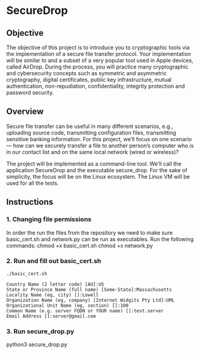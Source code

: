 # SecureDrop
## Objective
The objective of this project is to introduce you to cryptographic tools via the implementation of a secure
file transfer protocol. Your implementation will be similar to and a subset of a very popular tool used in
Apple devices, called AirDrop. During the process, you will practice many cryptographic and cybersecurity
concepts such as symmetric and asymmetric cryptography, digital certificates, public key infrastructure,
mutual authentication, non-repudiation, confidentiality, integrity protection and password security.
## Overview
Secure file transfer can be useful in many different scenarios, e.g., uploading source code, transmitting
configuration files, transmitting sensitive banking information. For this project, we’ll focus on one scenario —
how can we securely transfer a file to another person’s computer who is in our contact list and on the same
local network (wired or wireless)?  

The project will be implemented as a command-line tool. We'll call the application SecureDrop and the executable secure_drop. For the sake of simplicity, the focus will be on the Linux ecosystem. The Linux VM will be used for all the tests.
## Instructions
### 1. Changing file permissions
In order the run the files from the repository we need to make sure basic_cert.sh and network.py can be run as executables. Run the following commands:
chmod +x basic_cert.sh
chmod +x network.py

### 2. Run and fill out basic_cert.sh
```
./basic_cert.sh

Country Name (2 letter code) [AU]:US
State or Province Name (full name) [Some-State]:Massachusetts
Locality Name (eg, city) []:Lowell
Organization Name (eg, company) [Internet Widgits Pty Ltd]:UML
Organizational Unit Name (eg, section) []:100
Common Name (e.g. server FQDN or YOUR name) []:test.server
Email Address []:server@gmail.com
```
### 3. Run secure_drop.py
python3 secure_drop.py
